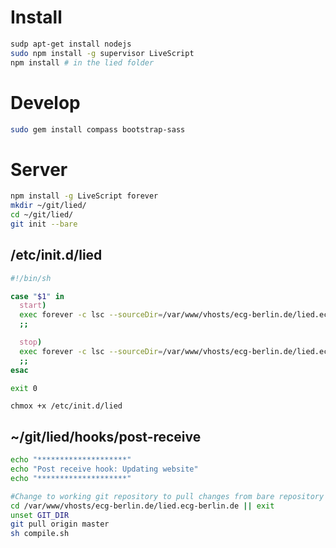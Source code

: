 # Install
```bash
sudp apt-get install nodejs
sudo npm install -g supervisor LiveScript
npm install # in the lied folder
```


# Develop
```bash
sudo gem install compass bootstrap-sass
```


# Server


```bash
npm install -g LiveScript forever
mkdir ~/git/lied/
cd ~/git/lied/
git init --bare
```

## /etc/init.d/lied
```bash
#!/bin/sh

case "$1" in
  start)
  exec forever -c lsc --sourceDir=/var/www/vhosts/ecg-berlin.de/lied.ecg-berlin.de/ start web.ls
  ;;

  stop)
  exec forever -c lsc --sourceDir=/var/www/vhosts/ecg-berlin.de/lied.ecg-berlin.de/ stop web.ls
  ;;
esac

exit 0
```


``chmox +x /etc/init.d/lied``

## ~/git/lied/hooks/post-receive

```bash
echo "********************"
echo "Post receive hook: Updating website"                       
echo "********************"

#Change to working git repository to pull changes from bare repository
cd /var/www/vhosts/ecg-berlin.de/lied.ecg-berlin.de || exit 
unset GIT_DIR
git pull origin master
sh compile.sh
```

